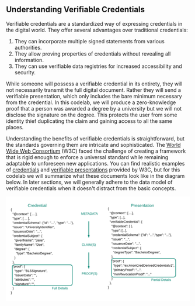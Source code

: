 ## Understanding Verifiable Credentials

Verifiable credentials are a standardized way of expressing credentials in the digital world. They offer several advantages over traditional credentials:

1. They can incorporate multiple signed statements from various authorities.
2. They allow proving properties of credentials without revealing all information.
3. They can use verifiable data registries for increased accessibility and security.

While someone will possess a verifiable credential in its entirety, they will not necessarily transmit the full digital document.  Rather they will send a verifiable presentation, which only includes the bare minimum necessary from the credential. In this codelab, we will produce a zero-knowledge proof that a person was awarded a degree by a university but we will not disclose the signature on the degree.  This protects the user from some identity thief duplicating the claim and gaining access to all the same places.

Understanding the benefits of verifiable credentials is straightforward, but the standards governing them are intricate and sophisticated. The [World Wide Web Consortium](https://www.w3.org/) (W3C) faced the challenge of creating a framework that is rigid enough to enforce a universal standard while remaining adaptable to unforeseen new applications. You can find realistic examples of [credentials](https://github.com/w3c/vc-test-suite/blob/gh-pages/test/vc-data-model-1.0/input/example-009.jsonld) and [verifiable presentations](https://github.com/w3c/vc-test-suite/blob/gh-pages/test/vc-data-model-1.0/input/example-015-zkp-vp.jsonld) provided by W3C, but for this codelab we will summarize what these documents look like in the diagram below.  In later sections, we will generally adhere to the data model of verifiable credentials when it doesn't distract from the basic concepts.

![Credential Overview](./credential-presentation.png)

